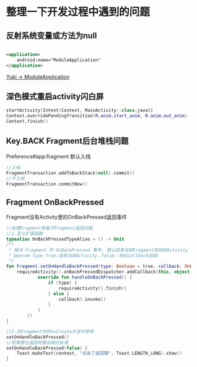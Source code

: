# 整理一下开发过程中遇到的问题

## 反射系统变量或方法为null

```xml

<application>
    android:name="ModuleApplication"
</application>
```

[Yuki -> ModuleApplication](https://fankes.github.io/YukiHookAPI/#/api/document?id=moduleapplication-class)

## 深色模式重启activity闪白屏

```kotlin
startActivity(Intent(Context, MainActivity::class.java))
Context.overridePendingTransition(R.anim.start_anim, R.anim.out_anim)
Context.finish()
```

## Key.BACK Fragment后台堆栈问题

Preference#app:fragment 默认入栈

```kotlin
//入栈
FragmentTransaction.addToBackStack(null).commit()
//不入栈
FragmentTransaction.commitNow()
```

## Fragment OnBackPressed

Fragment没有Activity里的OnBackPressed返回事件
```kotlin
//处理Fragment嵌套子Fragment返回问题
//1.定义扩展函数
typealias OnBackPressedTypeAlias = () -> Unit
/**
 * 解决 Fragment 中 OnBackPressed 事件, 默认结束当前Fragment依附的Activity
 * @param type true:结束当前Activity，false：响应callback回调
 */
fun Fragment.setOnHandleBackPressed(type: Boolean = true, callback: OnBackPressedTypeAlias? = null) {
    requireActivity().onBackPressedDispatcher.addCallback(this, object : OnBackPressedCallback(true) {
            override fun handleOnBackPressed() {
                if (type) {
                    requireActivity().finish()
                } else {
                    callback?.invoke()
                }
            }
        })
}

//2.在Fragment中的onCreate方法中使用
setOnHandleBackPressed()
//若需要在返回时做出相应处理
setOnHandleBackPressed(false) {
    Toast.makeText(context, "点击了返回键", Toast.LENGTH_LONG).show()
}
```